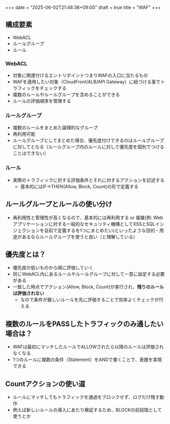 +++
date = "2025-06-02T21:48:36+09:00"
draft = true
title = "WAF"
+++


## 構成要素

- WebACL
- ルールグループ
- ルール

### WebACL

- 対象に関連付けるエントリポイントつまりWAFの入口に当たるもの
- WAFを適用したい対象（CloudFront/ALB/API Gateway）に紐づける事でトラフィックをチェックする
- 複数のルールやルールグループを含めることができる
- ルールの評価順序を管理する

### ルールグループ

- 複数のルールをまとめた論理的なグループ
- 再利用可能
- ルールグループとしてまとめた場合、優先度付けできるのはルールグループに対してとなる（ルールグループ内のルールに対して優先度を個別でつけることはできない）

### ルール

- 実際のトラフィックに対する評価条件とそれに対するアクションを記述する
  - 基本的にはIF→THEN(Allow, Block, Count)の形で定義する

## ルールグループとルールの使い分け

- 再利用性と管理性が高くなるので、基本的には再利用する or 複雑(例: Webアプリケーションに対する一般的なセキュリティ機構としてXSSとSQLインジェクションを自前で定義するを1つにまとめたい)といったような目的・用途があるならルールグループを使うと良い（と理解している）

## 優先度とは？

- 優先度の低いものから順に評価していく
- 同じWebACL内にあるルールやルールグループに対して一意に設定する必要がある
- 一致した時点でアクション(Allow, Block, Count)が実行され、**残りのルールは評価されない**
  - なので条件が厳しいルールを先に評価することで効率よくチェックが行える

## 複数のルールをPASSしたトラフィックのみ通したい場合は？

- WAFは最初にマッチしたルールでALLOWされたら以降のルールは評価されなくなる
- 1つのルールに複数の条件（Statement）をANDで書くことで、表題を実現できる

## Countアクションの使い道

- ルールにマッチしてもトラフィックを通過をブロックせず、ログだけ残す動作
- 例えば新しいルールの導入にあたり検証するため、BLOCKの前段階として使うとか